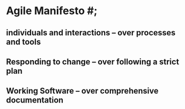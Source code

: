 # Agile Manifesto #;
## individuals and interactions – over processes and tools ##
## Responding to change – over following a strict plan ##
## Working Software – over comprehensive documentation ##

